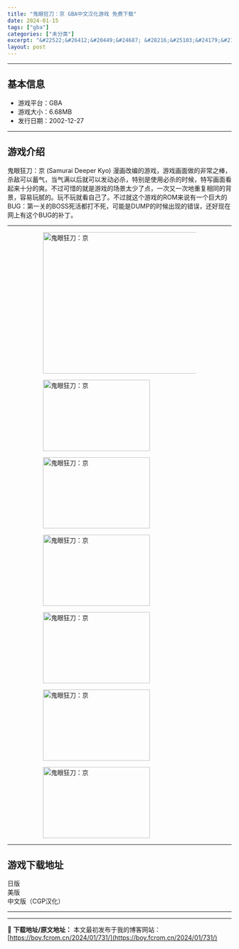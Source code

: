 ```yaml
---
title: "鬼眼狂刀：京 GBA中文汉化游戏 免费下载"
date: 2024-01-15
tags: ["gba"]
categories: ["未分类"]
excerpt: "&#22522;&#26412;&#20449;&#24687; &#28216;&#25103;&#24179;&#21488;&#65306;GBA &#28216;&#25103;&#22823;&#23567;&#65306;6.68MB &#21457;&#34892;&#26085;&amp;#&hellip;"
layout: post
---
```


 <hr><h2>&#22522;&#26412;&#20449;&#24687;</h2> <ul><li>&#28216;&#25103;&#24179;&#21488;&#65306;GBA</li> <li>&#28216;&#25103;&#22823;&#23567;&#65306;6.68MB</li> <li>&#21457;&#34892;&#26085;&#26399;&#65306;2002-12-27</li> </ul><hr><h2>&#28216;&#25103;&#20171;&#32461;</h2> <p>&#39740;&#30524;&#29378;&#20992;&#65306;&#20140; (Samurai Deeper Kyo) &#28459;&#30011;&#25913;&#32534;&#30340;&#28216;&#25103;&#65292;&#28216;&#25103;&#30011;&#38754;&#20570;&#30340;&#38750;&#24120;&#20043;&#26834;&#65292;&#26432;&#25932;&#21487;&#20197;&#33988;&#27668;&#65292;&#24403;&#27668;&#28385;&#20197;&#21518;&#23601;&#21487;&#20197;&#21457;&#21160;&#24517;&#26432;&#65292;&#29305;&#21035;&#26159;&#20351;&#29992;&#24517;&#26432;&#30340;&#26102;&#20505;&#65292;&#29305;&#20889;&#30011;&#38754;&#30475;&#36215;&#26469;&#21313;&#20998;&#30340;&#29245;&#12290;&#19981;&#36807;&#21487;&#24796;&#30340;&#23601;&#26159;&#28216;&#25103;&#30340;&#22330;&#26223;&#22826;&#23569;&#20102;&#28857;&#65292;&#19968;&#27425;&#21448;&#19968;&#27425;&#22320;&#37325;&#22797;&#30456;&#21516;&#30340;&#32972;&#26223;&#65292;&#23481;&#26131;&#29609;&#33147;&#30340;&#12290;&#29609;&#19981;&#29609;&#23601;&#30475;&#33258;&#24049;&#20102;&#12290;&#19981;&#36807;&#23601;&#36825;&#20010;&#28216;&#25103;&#30340;ROM&#26469;&#35828;&#26377;&#19968;&#20010;&#24040;&#22823;&#30340;BUG&#65306;&#31532;&#19968;&#20851;&#30340;BOSS&#27515;&#27963;&#37117;&#25171;&#19981;&#27515;&#65292;&#21487;&#33021;&#26159;DUMP&#30340;&#26102;&#20505;&#20986;&#29616;&#30340;&#38169;&#35823;&#65292;&#36824;&#22909;&#29616;&#22312;&#32593;&#19978;&#26377;&#36825;&#20010;BUG&#30340;&#34917;&#19969;&#12290;</p> <hr><figure><figure><img loading="lazy" decoding="async" width="500" height="318" data-id="15919" src="https://boy.fcrom.cn/wp-content/uploads/2024/01/20240114_65a32b6ab3812.jpg" title="&#39740;&#30524;&#29378;&#20992;&#65306;&#20140;-1" alt="鬼眼狂刀：京"></figure><figure><img loading="lazy" decoding="async" width="240" height="160" data-id="15849" src="https://boy.fcrom.cn/wp-content/uploads/2024/01/20240114_65a32b6ae0a72.png" title="&#39740;&#30524;&#29378;&#20992;&#65306;&#20140;-2" alt="鬼眼狂刀：京"></figure><figure><img loading="lazy" decoding="async" width="240" height="160" data-id="15850" src="https://boy.fcrom.cn/wp-content/uploads/2024/01/20240114_65a32b6b24b48.png" title="&#39740;&#30524;&#29378;&#20992;&#65306;&#20140;-3" alt="鬼眼狂刀：京"></figure><figure><img loading="lazy" decoding="async" width="240" height="160" data-id="15851" src="https://boy.fcrom.cn/wp-content/uploads/2024/01/20240114_65a32b6b47f30.png" title="&#39740;&#30524;&#29378;&#20992;&#65306;&#20140;-4" alt="鬼眼狂刀：京"></figure><figure><img loading="lazy" decoding="async" width="240" height="160" data-id="15852" src="https://boy.fcrom.cn/wp-content/uploads/2024/01/20240114_65a32b6b8a015.png" title="&#39740;&#30524;&#29378;&#20992;&#65306;&#20140;" alt="鬼眼狂刀：京"></figure><figure><img loading="lazy" decoding="async" width="240" height="160" data-id="15853" src="https://boy.fcrom.cn/wp-content/uploads/2024/01/20240114_65a32b6bbf4c5.png" title="&#39740;&#30524;&#29378;&#20992;&#65306;&#20140;" alt="鬼眼狂刀：京"></figure><figure><img loading="lazy" decoding="async" width="240" height="160" data-id="15854" src="https://boy.fcrom.cn/wp-content/uploads/2024/01/20240114_65a32b6bedd0b.png" title="&#39740;&#30524;&#29378;&#20992;&#65306;&#20140;" alt="鬼眼狂刀：京"></figure></figure><hr><h2>&#28216;&#25103;&#19979;&#36733;&#22320;&#22336;</h2> <div><div> <div> <span></span><span>&#26085;&#29256;</span></div> <div> <span></span><span>&#32654;&#29256;</span></div> <div> <span></span><span>&#20013;&#25991;&#29256;&#65288;CGP&#27721;&#21270;&#65289;</span></div> </div></div> <hr>

---
📖 **下载地址/原文地址：** 本文最初发布于我的博客网站：[https://boy.fcrom.cn/2024/01/731/](https://boy.fcrom.cn/2024/01/731/)
